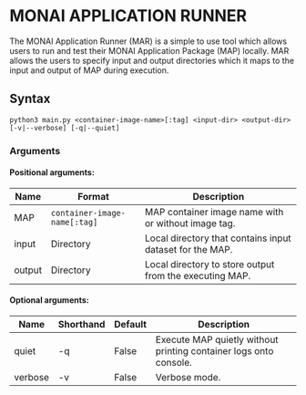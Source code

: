 # MONAI APPLICATION RUNNER

The MONAI Application Runner (MAR) is a simple to use tool which allows users to run and test their MONAI Application Package (MAP) locally. MAR allows the users to specify input and output directories which it maps to the input and output of MAP during execution.

## Syntax
```
python3 main.py <container-image-name>[:tag] <input-dir> <output-dir> [-v|--verbose] [-q|--quiet]
```
### Arguments

#### Positional arguments:

| Name     | Format                           | Description                                              |
| -------- | -------------------------------- | -------------------------------------------------------- |
| MAP      | `container-image-name[:tag]`     | MAP container image name with or without image tag.      |
| input    | Directory                        | Local directory that contains input dataset for the MAP. |
| output   | Directory                        | Local directory to store output from the executing MAP.  |

#### Optional arguments:

| Name                | Shorthand  | Default    | Description                                                       |
| ------------------- | ---------- | ---------- | --------------------------------------------------------------    |
| quiet               | -q         | False      | Execute MAP quietly without printing container logs onto console. |
| verbose             | -v         | False      | Verbose mode.                                                     |